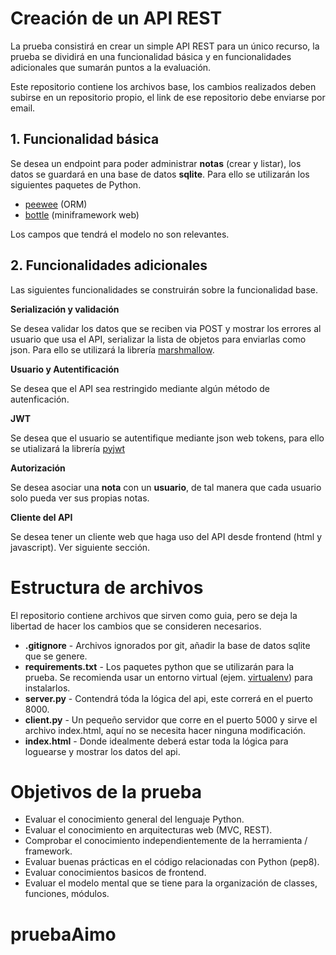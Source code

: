 # Creación de un API REST

La prueba consistirá en crear un simple API REST para un único recurso, la prueba se dividirá en una funcionalidad básica y en funcionalidades adicionales que sumarán puntos a la evaluación. 

Este repositorio contiene los archivos base, los cambios realizados deben subirse en un repositorio propio, el link de ese repositorio debe enviarse por email.

## 1. Funcionalidad básica
Se desea un endpoint para poder administrar **notas** (crear y listar), los datos se guardará en una base de datos **sqlite**. Para ello se utilizarán los siguientes paquetes de Python.
* [peewee](http://docs.peewee-orm.com/en/latest/ "peewee") (ORM)
* [bottle](https://bottlepy.org/docs/dev/ "bottle") (miniframework web)

Los campos que tendrá el modelo no son relevantes.

## 2. Funcionalidades adicionales
Las siguientes funcionalidades se construirán sobre la funcionalidad base.

**Serialización y validación**

Se desea validar los datos que se reciben via POST y mostrar los errores al usuario que usa el API, serializar la lista de objetos para enviarlas como json. Para ello se utilizará la librería [marshmallow](https://marshmallow.readthedocs.io/en/latest/ "marshmallow").

**Usuario y Autentificación**

Se desea que el API sea restringido mediante algún método de autenficación.

**JWT**

Se desea que el usuario se autentifique mediante json web tokens, para ello se utializará la librería [pyjwt](https://github.com/jpadilla/pyjwt "pyjwt")

**Autorización**

Se desea asociar una **nota** con un **usuario**, de tal manera que cada usuario solo pueda ver sus propias notas.

**Cliente del API**

Se desea tener un cliente web que haga uso del API desde frontend (html y javascript). Ver siguiente sección.

# Estructura de archivos
El repositorio contiene archivos que sirven como guia, pero se deja la libertad de hacer los cambios que se consideren necesarios.
* **.gitignore** - Archivos ignorados por git, añadir la base de datos sqlite que se genere.
* **requirements.txt** - Los paquetes python que se utilizarán para la prueba. Se recomienda usar un entorno virtual (ejem. [virtualenv](https://virtualenv.pypa.io/en/stable/ "virtualenv")) para instalarlos.
* **server.py** - Contendrá tóda la lógica del api, este correrá en el puerto 8000.
* **client.py** - Un pequeño servidor que corre en el puerto 5000 y sirve el archivo index.html, aquí no se necesita hacer ninguna modificación.
* **index.html** - Donde idealmente deberá estar toda la lógica para loguearse y mostrar los datos del api.

# Objetivos de la prueba
* Evaluar el conocimiento general del lenguaje Python.
* Evaluar el conocimiento en arquitecturas web (MVC, REST).
* Comprobar el conocimiento independientemente de la herramienta / framework.
* Evaluar buenas prácticas en el código relacionadas con Python (pep8).
* Evaluar conocimientos basicos de frontend.
* Evaluar el modelo mental que se tiene para la organización de classes, funciones, módulos.
# pruebaAimo

